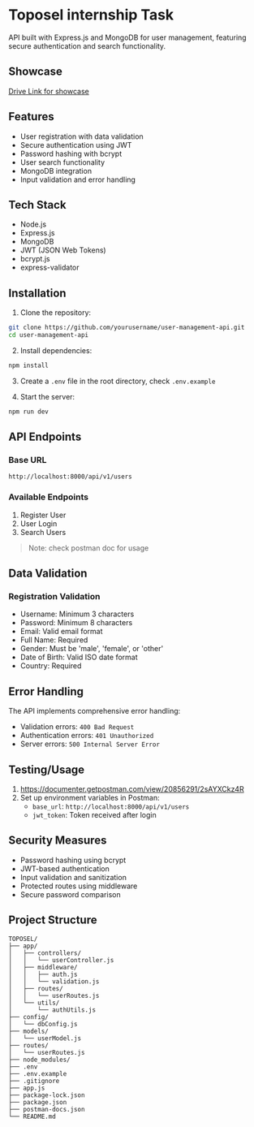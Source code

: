 # Toposel internship Task

API built with Express.js and MongoDB for user management, featuring secure authentication and search functionality.

## Showcase
[Drive Link for showcase](https://drive.google.com/file/d/1TOXjRio7DJOT0SkXo-lhM39DyVewRtYs/view?usp=sharing)

## Features

- User registration with data validation
- Secure authentication using JWT
- Password hashing with bcrypt
- User search functionality
- MongoDB integration
- Input validation and error handling

## Tech Stack

- Node.js
- Express.js
- MongoDB
- JWT (JSON Web Tokens)
- bcrypt.js
- express-validator

## Installation

1. Clone the repository:
```bash
git clone https://github.com/yourusername/user-management-api.git
cd user-management-api
```

2. Install dependencies:
```bash
npm install
```

3. Create a `.env` file in the root directory, check `.env.example`

4. Start the server:
```bash
npm run dev
```

## API Endpoints

### Base URL
```
http://localhost:8000/api/v1/users
```

### Available Endpoints

1. Register User
2. User Login
3. Search Users
> Note: check postman doc for usage 

## Data Validation

### Registration Validation
- Username: Minimum 3 characters
- Password: Minimum 8 characters
- Email: Valid email format
- Full Name: Required
- Gender: Must be 'male', 'female', or 'other'
- Date of Birth: Valid ISO date format
- Country: Required

## Error Handling

The API implements comprehensive error handling:
- Validation errors: `400 Bad Request`
- Authentication errors: `401 Unauthorized`
- Server errors: `500 Internal Server Error`

## Testing/Usage

1. https://documenter.getpostman.com/view/20856291/2sAYXCkz4R
2. Set up environment variables in Postman:
   - `base_url`: `http://localhost:8000/api/v1/users`
   - `jwt_token`: Token received after login

## Security Measures

- Password hashing using bcrypt
- JWT-based authentication
- Input validation and sanitization
- Protected routes using middleware
- Secure password comparison

## Project Structure

```
TOPOSEL/
├── app/
│   ├── controllers/
│   │   └── userController.js
│   ├── middleware/
│   │   ├── auth.js
│   │   └── validation.js
│   ├── routes/
│   │   └── userRoutes.js
│   └── utils/
│       └── authUtils.js
├── config/
│   └── dbConfig.js
├── models/
│   └── userModel.js
├── routes/
│   └── userRoutes.js
├── node_modules/
├── .env
├── .env.example
├── .gitignore
├── app.js
├── package-lock.json
├── package.json
├── postman-docs.json
└── README.md
```